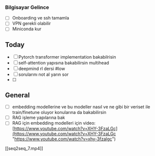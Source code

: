 ### Bilgisayar Gelince
- [ ] Onboarding ve ssh tamamla
- [ ] VPN gerekli olabilir
- [ ] Miniconda kur

## Today
- [ ] Pytorch transformer implementation bakabilrisin
- [ ] self-attention yapısına bakabilirsin multihead
- [ ] deepmind rl dersi #low
- [ ] sorularını not al yarın sor 
- [ ] 



## General 
- [ ] embedding modellerine ve bu modeller nasıl ve ne gibi bir veriset ile train/finetune oluyor konularına da bakabilirsin
- [ ]  RAG işleme yapılarına bak
- [ ] RAG için embedding modelleri için video: [https://www.youtube.com/watch?v=XHY-3FzaLGc](https://www.youtube.com/watch?v=XHY-3FzaLGc "https://www.youtube.com/watch?v=xhy-3fzalgc")

[[seq2seq_7.mp4]]
